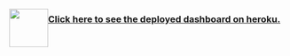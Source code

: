 <a href='http://www.scienceacademy.ca'> <img style="float: left;height:70px" src="http://scienceacademy.ca/wp-content/uploads/2018/12/Logo_SA.png"></a>
 
### [Click here to see the deployed dashboard on heroku.](https://covid-19-world-sa.herokuapp.com) 
